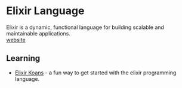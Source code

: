 # Elixir Language

Elixir is a dynamic, functional language for building scalable and maintainable applications.  
[website](https://elixir-lang.org/)

## Learning

- [Elixir Koans](https://github.com/elixirkoans/elixir-koans) - a fun way to get started with the elixir programming language.